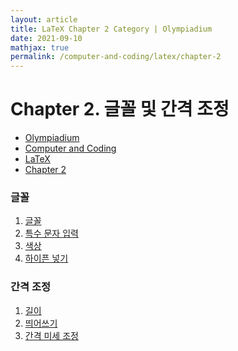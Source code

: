 ```yaml
---
layout: article
title: LaTeX Chapter 2 Category | Olympiadium
date: 2021-09-10
mathjax: true
permalink: /computer-and-coding/latex/chapter-2
---
```

# Chapter 2. 글꼴 및 간격 조정
<ul class="breadcrumb">
	<li><a href="{{ site.baseurl }}/">Olympiadium</a></li> 
	<li><a href="{{ site.baseurl }}/computer-and-coding/">Computer and Coding</a></li> 
	<li><a href="{{ site.baseurl }}/computer-and-coding/latex/">LaTeX</a></li>
	<li><a href="{{ site.baseurl }}/computer-and-coding/latex/chapter-2">Chapter 2</a></li>
</ul>

### 글꼴
1. [글꼴](fonts)
1. [특수 문자 입력](special-fonts)
1. [색상](colors)
1. [하이픈 넣기](hyphenation)

### 간격 조정
1. [길이]({{site.url}}/computer-and-coding/latex/chapter-2/lengths)
1. [띄어쓰기]({{site.url}}/computer-and-coding/latex/chapter-2/spacing)
1. [간격 미세 조정]({{site.url}}/computer-and-coding/latex/chapter-2/fine-tuning-space)
